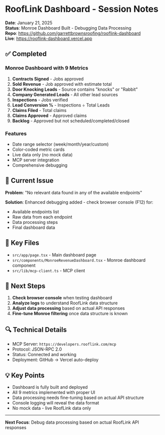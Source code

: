 # RoofLink Dashboard - Session Notes

**Date**: January 21, 2025  
**Status**: Monroe Dashboard Built - Debugging Data Processing  
**Repo**: https://github.com/garrettbrownsroofing/rooflink-dashboard  
**Live**: https://rooflink-dashboard.vercel.app

## ✅ Completed

### Monroe Dashboard with 9 Metrics
1. **Contracts Signed** - Jobs approved
2. **Sold Revenue** - Job approved with estimate total  
3. **Door Knocking Leads** - Source contains "knocks" or "Rabbit"
4. **Company Generated Leads** - All other lead sources
5. **Inspections** - Jobs verified
6. **Lead Conversion %** - Inspections ÷ Total Leads
7. **Claims Filed** - Total claims
8. **Claims Approved** - Approved claims
9. **Backlog** - Approved but not scheduled/completed/closed

### Features
- Date range selector (week/month/year/custom)
- Color-coded metric cards
- Live data only (no mock data)
- MCP server integration
- Comprehensive debugging

## 🔧 Current Issue

**Problem**: "No relevant data found in any of the available endpoints"

**Solution**: Enhanced debugging added - check browser console (F12) for:
- Available endpoints list
- Raw data from each endpoint
- Data processing steps
- Final dashboard data

## 📁 Key Files

- `src/app/page.tsx` - Main dashboard page
- `src/components/MonroeRevenueDashboard.tsx` - Monroe dashboard component
- `src/lib/mcp-client.ts` - MCP client

## 🎯 Next Steps

1. **Check browser console** when testing dashboard
2. **Analyze logs** to understand RoofLink data structure
3. **Adjust data processing** based on actual API responses
4. **Fine-tune Monroe filtering** once data structure is known

## 🔍 Technical Details

- MCP Server: `https://developers.rooflink.com/mcp`
- Protocol: JSON-RPC 2.0
- Status: Connected and working
- Deployment: GitHub → Vercel auto-deploy

## 💡 Key Points

- Dashboard is fully built and deployed
- All 9 metrics implemented with proper UI
- Data processing needs fine-tuning based on actual API structure
- Console logging will reveal the data format
- No mock data - live RoofLink data only

---

**Next Focus**: Debug data processing based on actual RoofLink API responses
